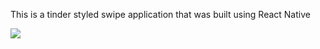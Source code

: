This is a tinder styled swipe application that was built using React Native

<img src="http://gph.is/2GeECBn">
